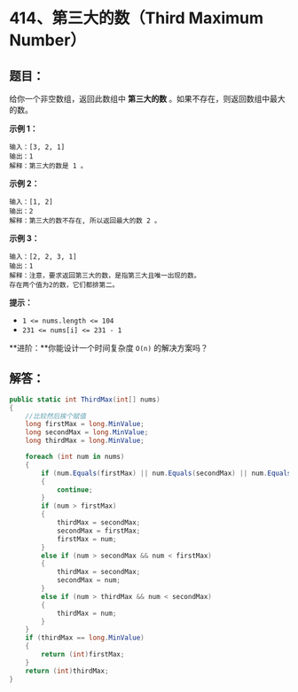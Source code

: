 # 414、第三大的数（Third Maximum Number）

## 题目：

给你一个非空数组，返回此数组中 **第三大的数** 。如果不存在，则返回数组中最大的数。

 

**示例 1：**

```
输入：[3, 2, 1]
输出：1
解释：第三大的数是 1 。
```

**示例 2：**

```
输入：[1, 2]
输出：2
解释：第三大的数不存在, 所以返回最大的数 2 。
```

**示例 3：**

```
输入：[2, 2, 3, 1]
输出：1
解释：注意，要求返回第三大的数，是指第三大且唯一出现的数。
存在两个值为2的数，它们都排第二。
```

 

**提示：**

- `1 <= nums.length <= 104`
- `231 <= nums[i] <= 231 - 1`

 

**进阶：**你能设计一个时间复杂度 `O(n)` 的解决方案吗？

## 解答：

```csharp
public static int ThirdMax(int[] nums)
{
    //比较然后挨个赋值
    long firstMax = long.MinValue;
    long secondMax = long.MinValue;
    long thirdMax = long.MinValue;

    foreach (int num in nums)
    {
        if (num.Equals(firstMax) || num.Equals(secondMax) || num.Equals(thirdMax))
        {
            continue;
        }
        if (num > firstMax)
        {
            thirdMax = secondMax;
            secondMax = firstMax;
            firstMax = num;
        }
        else if (num > secondMax && num < firstMax)
        {
            thirdMax = secondMax;
            secondMax = num;
        }
        else if (num > thirdMax && num < secondMax) 
        {
            thirdMax = num;
        }
    }
    if (thirdMax == long.MinValue)
    {
        return (int)firstMax;
    }
    return (int)thirdMax;
}
```


